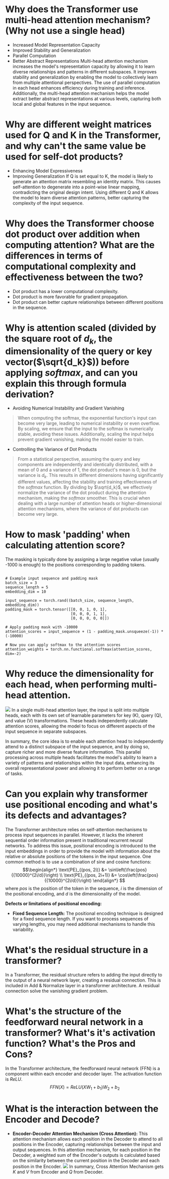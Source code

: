 # Why does the Transformer use multi-head attention mechanism? (Why not use a single head)
- Increased Model Representation Capacity
- Improved Stability and Generalization
- Parallel Computation
- Better Abstract Representations
Multi-head attention mechanism increases the model's representation capacity by allowing it to learn diverse relationships and patterns in different subspaces. It improves stability and generalization by enabling the model to collectively learn from multiple attentional perspectives. The use of parallel computation in each head enhances efficiency during training and inference. Additionally, the multi-head attention mechanism helps the model extract better abstract representations at various levels, capturing both local and global features in the input sequence.

# Why are different weight matrices used for Q and K in the Transformer, and why can't the same value be used for self-dot products?
- Enhancing Model Expressiveness
- Improving Generalization
If Q is set equal to K, the model is likely to generate an attention matrix resembling an identity matrix. This causes self-attention to degenerate into a point-wise linear mapping, contradicting the original design intent. Using different Q and K allows the model to learn diverse attention patterns, better capturing the complexity of the input sequence.

# Why does the Transformer choose dot product over addition when computing attention? What are the differences in terms of computational complexity and effectiveness between the two?
- Dot product has a lower computational complexity.
- Dot product is more favorable for gradient propagation.
- Dot product can better capture relationships between different positions in the sequence.

# Why is attention scaled (divided by the square root of $d_k$, the dimensionality of the query or key vector($\sqrt{d_k}$​)) before applying $softmax$, and can you explain this through formula derivation?
- Avoiding Numerical Instability and Gradient Vanishing
> When computing the softmax, the exponential function's input can become very large, leading to numerical instability or even overflow. By scaling, we ensure that the input to the softmax is numerically stable, avoiding these issues. Additionally, scaling the input helps prevent gradient vanishing, making the model easier to train.
- Controlling the Variance of Dot Products
> From a statistical perspective, assuming the query and key components are independently and identically distributed, with a mean of 0 and a variance of 1, the dot product's mean is 0, but the variance is $d_k$. This results in different dimensions having significantly different values, affecting the stability and training effectiveness of the $softmax$ function.
> By dividing by $\sqrt{d_k}$, we effectively normalize the variance of the dot product during the attention mechanism, making the $softmax$ smoother. This is crucial when dealing with a large number of attention heads or higher-dimensional attention mechanisms, where the variance of dot products can become very large.

# How to mask 'padding' when calculating attention score?
The masking is typically done by assigning a large negative value (usually -1000 is enough) to the positions corresponding to padding tokens.
```import torch

# Example input sequence and padding mask
batch_size = 3
sequence_length = 5
embedding_dim = 10

input_sequence = torch.rand((batch_size, sequence_length, embedding_dim))
padding_mask = torch.tensor([[0, 0, 1, 0, 1],
                             [0, 0, 0, 1, 1],
                             [0, 0, 0, 0, 0]])

# Apply padding mask with -10000
attention_scores = input_sequence + (1 - padding_mask.unsqueeze(-1)) * (-10000)

# Now you can apply softmax to the attention scores
attention_weights = torch.nn.functional.softmax(attention_scores, dim=-2)
```

# Why reduce the dimensionality for each head, when performing multi-head attention.
![](http://jalammar.github.io/images/t/transformer_attention_heads_weight_matrix_o.png)
In a single multi-head attention layer, the input is split into multiple heads, each with its own set of learnable parameters for key (K), query (Q), and value (V) transformations. These heads independently calculate attention scores, allowing the model to focus on different aspects of the input sequence in separate subspaces.

In summary, the core idea is to enable each attention head to independently attend to a distinct subspace of the input sequence, and by doing so, capture richer and more diverse feature information. This parallel processing across multiple heads facilitates the model's ability to learn a variety of patterns and relationships within the input data, enhancing its overall representational power and allowing it to perform better on a range of tasks.

# Can you explain why transformer use positional encoding and what's its defects and advantages?
The Transformer architecture relies on self-attention mechanisms to process input sequences in parallel. However, it lacks the inherent sequential order information present in traditional recurrent neural networks. To address this issue, positional encoding is introduced to the input embeddings in order to provide the model with information about the relative or absolute positions of the tokens in the input sequence. One common method is to use a combination of sine and cosine functions:
$$\begin{align*}
\text{PE}_{(pos, 2i)} &= \sin\left(\frac{pos}{{10000}^{2i/d}}\right) \\
\text{PE}_{(pos, 2i+1)} &= \cos\left(\frac{pos}{{10000}^{2i/d}}\right)
\end{align*}
$$
where $pos$ is the position of the token in the sequence, $i$ is the dimension of the positional encoding, and $d$ is the dimensionality of the model.

**Defects or limitations of positional encoding:**
- **Fixed Sequence Length:** The positional encoding technique is designed for a fixed sequence length. If you want to process sequences of varying lengths, you may need additional mechanisms to handle this variability.

# What's the residual structure in a transformer?
In a Transformer, the residual structure refers to adding the input directly to the output of a neural network layer, creating a residual connection. This is included in Add & Normalize layer in a transformer architecture. A residual connection solve the vanishing gradient problem.


# What's the structure of the feedforward neural network in a transformer? What's it's activation function? What's the Pros and Cons?
In the Transformer architecture, the feedforward neural network (FFN) is a component within each encoder and decoder layer. The activation function is $ReLU$. 
$$FFN(X)=ReLU(XW_1+b_1)W_2+b_2$$
# What is the interaction between the Encoder and Decode?
- **Encoder-Decoder Attention Mechanism (Cross Attention):** This attention mechanism allows each position in the Decoder to attend to all positions in the Encoder, capturing relationships between the input and output sequences. In this attention mechanism, for each position in the Decoder, a weighted sum of the Encoder's outputs is calculated based on the similarity between the current position in the Decoder and each position in the Encoder.
![](https://github.com/prnszz/Introduction-to-nlp/blob/main/Introduction%20to%20NLP/png/截屏2023-12-12%20下午4.52.36.png?raw=true)
In summary, Cross Attention Mechanism gets $K$ and $V$ from Encoder and $Q$ from Decoder. 